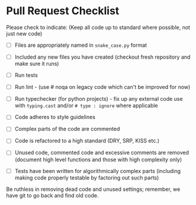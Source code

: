 # Pull Request Checklist

Please check to indicate:
(Keep all code up to standard where possible, not just new code)

- [ ] Files are appropriately named in `snake_case.py` format
- [ ] Included any new files you have created (checkout fresh repository and make sure it runs)

- [ ] Run tests
- [ ] Run lint - (use # noqa on legacy code which can't be improved for now)
- [ ] Run typechecker (for python projects) - fix up any external code use with `typing.cast`  and/or `# type : ignore` where applicable

- [ ] Code adheres to style guidelines
- [ ] Complex parts of the code are commented
- [ ] Code is refactored to a high standard (DRY, SRP, KISS etc.)
  
- [ ] Unused code, commented code and excessive comments are removed (document high level functions and those with high complexity only)
- [ ] Tests have been written for algorithmically complex parts (including making code properly testable by factoring out such parts)


Be ruthless in removing dead code and unused settings; remember, we have git to go back and find old code. 
